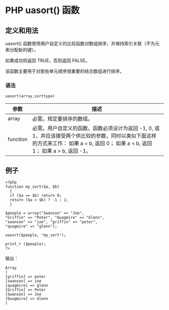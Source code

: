 # PHP uasort() 函数



## 定义和用法

uasort() 函数使用用户自定义的比较函数对数组排序，并保持索引关联（不为元素分配新的键）。

如果成功则返回 TRUE，否则返回 FALSE。

该函数主要用于对那些单元顺序很重要的结合数组进行排序。

### 语法

```
uasort(array,sorttype)
```

| 参数 | 描述 |
| --- | --- |
| array | 必需。规定要排序的数组。 |
| function | 必需。用户自定义的函数。函数必须设计为返回 -1, 0, 或 1，并应该接受两个供比较的参数，同时以类似下面这样的方式来工作：   如果 a = b, 返回 0；   如果 a &lt; b, 返回 1；   如果 a &gt; b, 返回 -1。 |

## 例子

```
<?php
function my_sort($a, $b)
  {
  if ($a == $b) return 0;
  return ($a > $b) ? -1 : 1;
  }

$people = array("Swanson" => "Joe",
"Griffin" => "Peter", "Quagmire" => "Glenn",
"swanson" => "joe", "griffin" => "peter",
"quagmire" => "glenn");

uasort($people, "my_sort");

print_r ($people);
?>
```

输出：

```
Array
(
[griffin] => peter
[swanson] => joe
[quagmire] => glenn
[Griffin] => Peter
[Swanson] => Joe
[Quagmire] => Glenn
)
```
